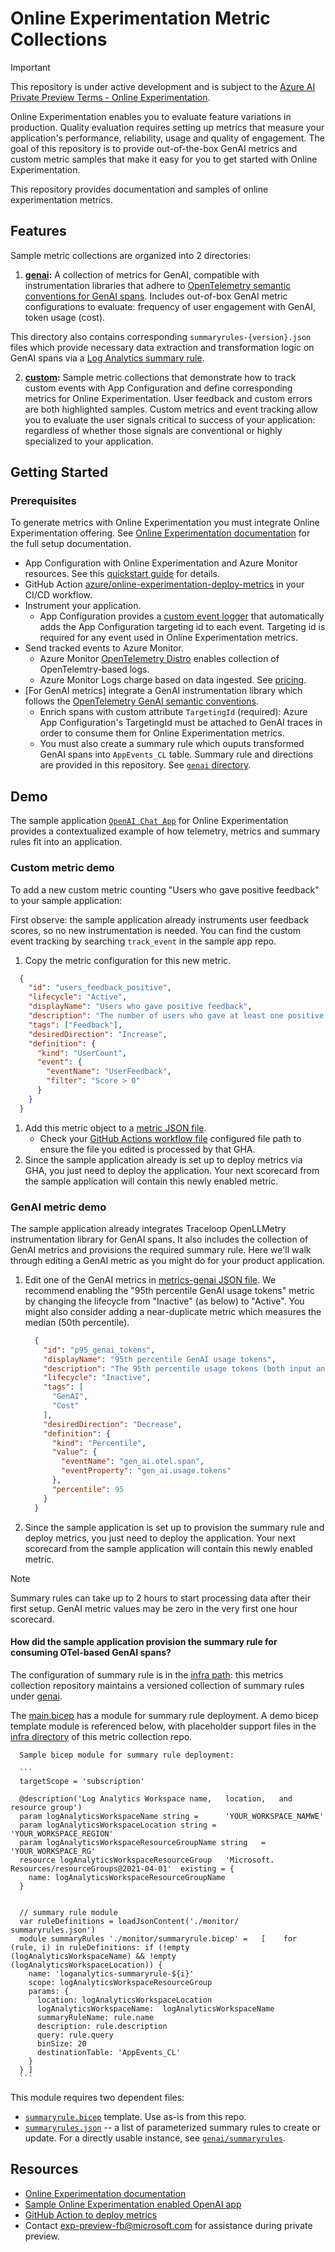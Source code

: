 # Online Experimentation Metric Collections

> [!IMPORTANT]
> This repository is under active development and is subject to the [Azure AI Private Preview Terms - Online Experimentation](private-preview-terms.md).

Online Experimentation enables you to evaluate feature variations in production. Quality evaluation requires setting up metrics that measure your application's performance, reliability, usage and quality of engagement. The goal of this repository is to provide out-of-the-box GenAI metrics and custom metric samples that make it easy for you to get started with Online Experimentation.

This repository provides documentation and samples of online experimentation metrics. 

## Features

Sample metric collections are organized into 2 directories:

1. **[genai](./genai):** A collection of metrics for GenAI, compatible with instrumentation libraries that adhere to [OpenTelemetry semantic conventions for GenAI spans](https://opentelemetry.io/docs/specs/semconv/gen-ai/gen-ai-spans/). Includes out-of-box GenAI metric configurations to evaluate: frequency of user engagement with GenAI, token usage (cost). 

  This directory also contains corresponding `summaryrules-{version}.json` files which provide necessary data extraction and transformation logic on GenAI spans via a [Log Analytics summary rule](https://learn.microsoft.com/en-us/azure/azure-monitor/logs/summary-rules?tabs=api).

2. **[custom](./custom):** Sample metric collections that demonstrate how to track custom events with App Configuration and define corresponding metrics for Online Experimentation. User feedback and custom errors are both highlighted samples. Custom metrics and event tracking allow you to evaluate the user signals critical to success of your application: regardless of whether those signals are conventional or highly specialized to your application.

## Getting Started

### Prerequisites

To generate metrics with Online Experimentation you must integrate Online Experimentation offering. See [Online Experimentation documentation](https://aka.ms/exp/public/docs) for the full setup documentation.


* App Configuration with Online Experimentation and Azure Monitor resources. See this [quickstart guide](https://github.com/MicrosoftDocs/online-experimentation-docs/blob/aprilk/gh-actions-quickstart/Documentation/Quickstarts/Setup_Azure_AppConfig_Bicep.md) for details. 
* GitHub Action [azure/online-experimentation-deploy-metrics](https://github.com/Azure/online-experimentation-deploy-metrics) in your CI/CD workflow.
* Instrument your application. 
    * App Configuration provides a [custom event logger](https://github.com/microsoft/FeatureManagement-Python/blob/2982253c865208f49a8e9cd18f4bc5004376cd8e/featuremanagement/azuremonitor/_send_telemetry.py#L31) that automatically adds the App Configuration targeting id to each event. Targeting id is required for any event used in Online Experimentation metrics.
* Send tracked events to Azure Monitor.
    * Azure Monitor [OpenTelemetry Distro](https://learn.microsoft.com/en-us/azure/azure-monitor/app/opentelemetry-enable) enables collection of OpenTelemtry-based logs.
    * Azure Monitor Logs charge based on data ingested. See [pricing](https://azure.microsoft.com/en-us/pricing/details/monitor/).
* [For GenAI metrics] integrate a GenAI instrumentation library which follows the [OpenTelemetry GenAI semantic conventions](https://opentelemetry.io/docs/specs/semconv/gen-ai/).
     * Enrich spans with custom attribute `TargetingId` (required): Azure App Configuration's TargetingId must be attached to GenAI traces in order to consume them for Online Experimentation metrics.
     * You must also create a summary rule which ouputs transformed GenAI spans into `AppEvents_CL` table. Summary rule and directions are provided in this repository. See [`genai` directory](./genai/). 

## Demo

The sample application [`OpenAI Chat App`](https://github.com/Azure-Samples/openai-chat-app-eval-ab) for Online Experimentation provides a contextualized example of how telemetry, metrics and summary rules fit into an application. 

### Custom metric demo
To add a new custom metric counting "Users who gave positive feedback" to your sample application:

First observe: the sample application already instruments user feedback scores, so no new instrumentation is needed. You can find the custom event tracking by searching `track_event` in the sample app repo.

1. Copy the metric configuration for this new metric.
  ```json
    {
      "id": "users_feedback_positive",
      "lifecycle": "Active",
      "displayName": "Users who gave positive feedback",
      "description": "The number of users who gave at least one positive feedback (clicked thumbs-up).",
      "tags": ["Feedback"],
      "desiredDirection": "Increase",
      "definition": {
        "kind": "UserCount",
        "event": {
          "eventName": "UserFeedback",
          "filter": "Score > 0"
        }
      }
    }
  ```
1. Add this metric object to a [metric JSON file](https://github.com/Azure-Samples/openai-chat-app-eval-ab/tree/main/.config). 
    - Check your [GitHub Actions workflow file](https://github.com/Azure-Samples/openai-chat-app-eval-ab/blob/main/.github/workflows/azure-dev.yml) configured file path to ensure the file you edited is processed by that GHA.
1. Since the sample application already is set up to  deploy metrics via GHA, you just need to deploy the application. Your next scorecard from the sample application will contain this newly enabled metric.

### GenAI metric demo

The sample application already integrates Traceloop OpenLLMetry instrumentation library for GenAI spans. It also includes the collection of GenAI metrics and provisions the required summary rule. Here we'll walk through editing a GenAI metric as you might do for your product application.

1. Edit one of the GenAI metrics in [metrics-genai JSON file](https://github.com/Azure-Samples/openai-chat-app-eval-ab/tree/main/.config). We recommend enabling the "95th percentile GenAI usage tokens" metric by changing the lifecycle from "Inactive" (as below) to "Active". You might also consider adding a near-duplicate metric which measures the median (50th percentile).

    ```json
      {
        "id": "p95_genai_tokens",
        "displayName": "95th percentile GenAI usage tokens",
        "description": "The 95th percentile usage tokens (both input and output) per GenAI call of any type. This gives an indication of the usage near the upper end of the distribution. Because percentile metrics can be less sensitive and more costly to compute, we mark this metric as 'Inactive' by default.",
        "lifecycle": "Inactive",
        "tags": [
          "GenAI",
          "Cost"
        ],
        "desiredDirection": "Decrease",
        "definition": {
          "kind": "Percentile",
          "value": {
            "eventName": "gen_ai.otel.span",
            "eventProperty": "gen_ai.usage.tokens"
          },
          "percentile": 95
        }
      }
    ```

1. Since the sample application is set up to provision the summary rule and deploy metrics, you just need to deploy the application. Your next scorecard from the sample application will contain this newly enabled metric. 

>[!Note]
> Summary rules can take up to 2 hours to start processing data after their first setup. GenAI metric values may be zero in the very first one hour scorecard.



#### How did the sample application provision the summary rule for consuming OTel-based GenAI spans?

The configuration of summary rule is in the [infra path](https://github.com/Azure-Samples/openai-chat-app-eval-ab/blob/main/infra/la-summary-rules.json): this metrics collection repository maintains a versioned collection of summary rules under [genai](./genai). 

The [main.bicep](https://github.com/Azure-Samples/openai-chat-app-eval-ab/blob/main/infra/main.bicep) has a module for summary rule deployment. A demo bicep template module is referenced below, with placeholder support files in the [infra directory](./genai/infra) of this metric collection repo.

      Sample bicep module for summary rule deployment:

      ```
      targetScope = 'subscription'

      @description('Log Analytics Workspace name,   location,   and   resource group')
      param logAnalyticsWorkspaceName string =      'YOUR_WORKSPACE_NAMWE'
      param logAnalyticsWorkspaceLocation string =      'YOUR_WORKSPACE_REGION'
      param logAnalyticsWorkspaceResourceGroupName string   =     'YOUR_WORKSPACE_RG'
      resource logAnalyticsWorkspaceResourceGroup   'Microsoft.   Resources/resourceGroups@2021-04-01'  existing = {
        name: logAnalyticsWorkspaceResourceGroupName
      }


      // summary rule module
      var ruleDefinitions = loadJsonContent('./monitor/     summaryrules.json')
      module summaryRules './monitor/summaryrule.bicep' =   [    for (rule, i) in ruleDefinitions: if (!empty    (logAnalyticsWorkspaceName) && !empty     (logAnalyticsWorkspaceLocation)) {
        name: 'loganalytics-summaryrule-${i}'
        scope: logAnalyticsWorkspaceResourceGroup
        params: {
          location: logAnalyticsWorkspaceLocation  
          logAnalyticsWorkspaceName:  logAnalyticsWorkspaceName
          summaryRuleName: rule.name
          description: rule.description
          query: rule.query
          binSize: 20 
          destinationTable: 'AppEvents_CL'
        }
      } ]
      ```



This module requires two dependent files:
  - [`summaryrule.bicep`](./genai/infra/monitor/summaryrule.bicep) template. Use as-is from this repo.
  - [`summaryrules.json`](./genai/infra/monitor/summaryrules.json) -- a list of parameterized summary rules to create or update. For a directly usable instance, see    [`genai/summaryrules`](./genai/summaryrules-v0.1.0.json).


## Resources

- [Online Experimentation documentation](https://aka.ms/exp/public/docs)
- [Sample Online Experimentation enabled OpenAI app](https://github.com/Azure-Samples/openai-chat-app-eval-ab)
- [GitHub Action to deploy metrics](https://github.com/Azure/online-experimentation-deploy-metrics)
- Contact <a href="mailto:exp-preview-fb\@microsoft.com">exp-preview-fb\@microsoft.com</a> for assistance during private preview.

